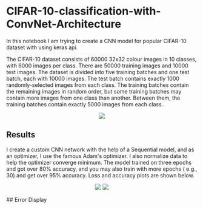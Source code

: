 # CIFAR-10-classification-with-ConvNet-Architecture

In this notebook I am trying to create a CNN model for popular CIFAR-10 dataset with using keras api.

The CIFAR-10 dataset consists of 60000 32x32 colour images in 10 classes, with 6000 images per class. There are 50000 training images and 10000 test images.
The dataset is divided into five training batches and one test batch, each with 10000 images. The test batch contains exactly 1000 randomly-selected images from each class. The training batches contain the remaining images in random order, but some training batches may contain more images from one class than another. Between them, the training batches contain exactly 5000 images from each class.


<p align="center">
  <img src="https://user-images.githubusercontent.com/55941654/129481552-226c415d-67e6-4e48-a178-9c092ce7f818.png" />
</p>

## Results
I create a custom CNN network with the help of a Sequential model, and as an optimizer, I use the famous Adam's optimizer. I also normalize data to help the optimizer converge minimum.
The model trained on three epochs and got over 80% accuracy, and you may also train with more epochs ( e.g., 30) and get over 95% accuracy.
Loss and accuracy plots are shown below.

<p align="center">
  <dev> <img src="https://user-images.githubusercontent.com/55941654/129481753-a8623cb7-03bc-4753-8100-f97bf7cdef2d.png" /></dev>
  <dev> <img src="https://user-images.githubusercontent.com/55941654/129481762-7f5c92a5-4377-4b0d-a407-44897e33b282.png" /></dev>
</p>
## Error Display


